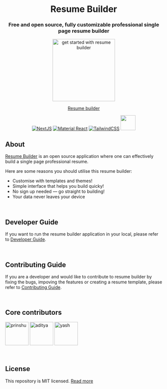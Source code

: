 <div align="center">
<h1>Resume Builder</h1>

### Free and open source, fully customizable professional single page resume builder

<a href="https://e-resume.vercel.app/"><img src="https://user-images.githubusercontent.com/12962887/201484876-75290af9-ccd6-4f6d-be96-6a8fb4f20c4b.png" alt="get started with resume builder" height="200" widdth="330" />

<a href="https://e-resume.vercel.app">Resume builder</a>

[![NextJS](https://skillicons.dev/icons?i=nextjs)](https://nextjs.org/)
[![Material React](https://skillicons.dev/icons?i=materialui)](https://mui.com/)
[![TailwindCSS](https://skillicons.dev/icons?i=tailwind)](https://tailwindcss.com/)
<a href="https://github.com/pmndrs/zustand"><img src="http://s3.amazonaws.com/pix.iemoji.com/images/emoji/apple/ios-12/256/bear-face.png" alt="" height="48" width="48" /></a>

</div>

## About

[Resume Builder](https://e-resume.vercel.app) is an open source application where one can effectively build a single page professional resume.

Here are some reasons you should utilise this resume builder:

- Customise with templates and themes!
- Simple interface that helps you build quicky!
- No sign up needed — go straight to building!
- Your data never leaves your device

<br>

## Developer Guide

If you want to run the resume builder application in your local, please refer to [Developer Guide](./DEVELOPER.md).

<br>

## Contributing Guide

If you are a developer and would like to contribute to resume builder by fixing the bugs, impoving the features or creating a resume template, please refer to [Contributing Guide](./CONTRIBUTING.md).

<br>

## Core contributors

<a href="https://github.com/prinshukumar22"><img src="https://avatars.githubusercontent.com/u/91736423?s=400&u=2e36c0a8d9ff18b24b542ba4d9ecb05ab33a6c31&v=4" alt="prinshu" height="75px" width="75px" /></a> <a href="https://github.com/iamadipurohit"><img src="https://avatars.githubusercontent.com/u/96544945?v=4" alt="aditya" height="75px" width="75px" /></a> <a href="https://github.com/CyberlordYash"><img src="https://avatars.githubusercontent.com/u/95024305?v=4" alt="yash" height="75px" width="75px" /></a>

<br>

## License

This repository is MIT licensed. [Read more](./LICENSE)
